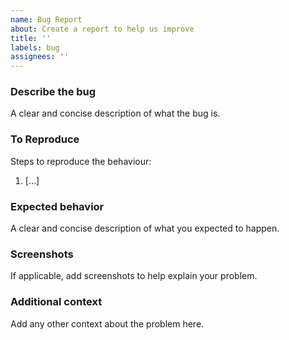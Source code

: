 ```yaml
---
name: Bug Report
about: Create a report to help us improve
title: ''
labels: bug
assignees: ''
---
```


### Describe the bug
A clear and concise description of what the bug is.

### To Reproduce
Steps to reproduce the behaviour:
1. [...]

### Expected behavior
A clear and concise description of what you expected to happen.

### Screenshots
If applicable, add screenshots to help explain your problem.

### Additional context
Add any other context about the problem here.
